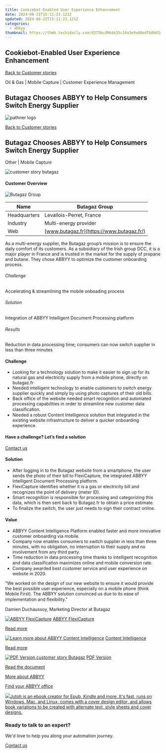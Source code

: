 ```yaml
---
title: Cookiebot-Enabled User Experience Enhancement
date: 2024-08-21T15:11:23.121Z
updated: 2024-08-22T15:11:23.121Z
categories:
  - abbyy
thumbnail: https://thmb.techidaily.com/d375bcd96d435c14a3e9a48edfb86d3a2995018c383247bac69b40f31de6e4df.jpg
---
```


## Cookiebot-Enabled User Experience Enhancement

[Back to Customer stories](https://tools.techidaily.com/abbyy/products/)

Oil & Gas | Mobile Capture | Customer Experience Management

## Butagaz Chooses ABBYY to Help Consumers Switch Energy Supplier

![pathner logo](https://content.abbyy.com/-/media/project/abbyy/abbyy/logos-white/en/120047.png?h=40&iar=0&w=120)

[Back to Customer stories](https://tools.techidaily.com/abbyy/products/)

## Butagaz Chooses ABBYY to Help Consumers Switch Energy Supplier

Other | Mobile Capture 

![customer story butagaz](https://static1.abbyy.com/abbyycommedia/25845/cs_butagaz_556x303.jpg) 

#### Customer Overview

![Butagaz Group](https://static4.abbyy.com/abbyycommedia/28788/butagaz-v2.png) 

| Name         | Butagaz Group                             |
| ------------ | ----------------------------------------- |
| Headquarters | Levallois-Perret, France                  |
| Industry     | Multi-energy provider                     |
| Web          | [www.butagaz.fr](https://www.butagaz.fr/) |

As a multi-energy supplier, the Butagaz group’s mission is to ensure the daily comfort of its customers. As a subsidiary of the Irish group DCC, it is a major player in France and is trusted in the market for the supply of propane and butane. They chose ABBYY to optimize the customer onboarding process.

###### Challenge

Accelerating & streamlining the mobile onboading process

###### Solution

Integration of ABBYY Intelligent Document Processing platform

###### Results

Reduction in data processing time; consumers can now switch supplier in less than three minutes

#### Challenge

* Looking for a technology solution to make it easier to sign up for its natural gas and electricity supply from a mobile phone, directly on butagaz.fr
* Needed intelligent technology to enable customers to switch energy supplier quickly and simply by using photo captures of their old bills.
* Back office of the website needed smart recognition and automated processing capabilities in order to streamline new customer data classiﬁcation.
* Needed a robust Content Intelligence solution that integrated in the existing website infrastructure to deliver a quicker onboarding experience.

#### Have a challenge? Let’s find a solution  

[Contact us](https://tools.techidaily.com/abbyy/products/) 

#### Solution

* After logging in to the Butagaz website from a smartphone, the user sends the photo of their bill to FlexiCapture, the integrated ABBYY Intelligent Document Processing platform.
* FlexiCapture identiﬁes whether it is a gas or electricity bill and recognizes the point of delivery (meter ID).
* Smart recognition is responsible for processing and categorizing this data, which is then sent back to Butagaz.fr to obtain a price estimate.
* To ﬁnalize the switch, the user just needs to sign their contract online.

#### Value

* ABBYY Content Intelligence Platform enabled faster and more innovative customer onboarding via mobile.
* Company now enables consumers to switch supplier in less than three minutes, with no obligation, no interruption to their supply and no involvement from any third party.
* Time reduction in data processing time thanks to intelligent recognition and data classiﬁcation maximizes online and mobile conversion rate.
* Company awarded best customer service and user experience on website in 2020.

 “We worked on the design of our new website to ensure it would provide the best possible user experience, especially on a mobile phone (think Mobile First). The ABBYY solution convinced us due to its ease of implementation and ﬂexibility.”

 Damien Duchaussoy, Marketing Director at Butagaz

[![ABBYY FlexiCapture](https://static2.abbyy.com/abbyycommedia/21380/4-flexicapture.jpg)](https://tools.techidaily.com/abbyy/products/) [ABBYY FlexiCapture](https://tools.techidaily.com/abbyy/products/) 

[Read more](https://tools.techidaily.com/abbyy/products/) 

[![Learn more about ABBYY Content Intelligence](https://static2.abbyy.com/abbyycommedia/24337/mailroom_automation_360x162.jpg)](https://tools.techidaily.com/abbyy/products/) [Content Intelligence](https://tools.techidaily.com/abbyy/products/) 

[Read more](https://tools.techidaily.com/abbyy/products/) 

[![PDF Version customer story Butagaz](https://static4.abbyy.com/abbyycommedia/25846/cs_butagaz_360x162.jpg)](https://static2.abbyy.com/abbyycommedia/28756/case-study-butagaz-en-11866.pdf "PDF Version") [PDF Version](https://static2.abbyy.com/abbyycommedia/28756/case-study-butagaz-en-11866.pdf "PDF Version") 

[Read the document](https://static2.abbyy.com/abbyycommedia/28756/case-study-butagaz-en-11866.pdf "PDF Version") 

[More about ABBYY](https://tools.techidaily.com/abbyy/products/) 

[Find your ABBYY office](https://tools.techidaily.com/abbyy/products/) 

<!-- affiliate ads begin -->
<a href="https://secure.2checkout.com/order/checkout.php?PRODS=4694919&QTY=1&AFFILIATE=108875&CART=1"><img src="https://secure.avangate.com/images/merchant/bccefcc1b1eee9eca3ae4f5c1a281482/products/jutoh-logo-1200x1600.jpg" border="0">Jutoh is an ebook creator for Epub, Kindle and more. It's fast, runs on Windows, Mac, and Linux, comes with a cover design editor, and allows book variations to be created with alternate text, style sheets and cover designs. </a>
<!-- affiliate ads end -->
### Ready to talk to an expert?

We'd love to help you along your automation journey.

[Contact us](https://tools.techidaily.com/abbyy/products/)

<ins class="adsbygoogle"
     style="display:block"
     data-ad-format="autorelaxed"
     data-ad-client="ca-pub-7571918770474297"
     data-ad-slot="1223367746"></ins>



<ins class="adsbygoogle"
     style="display:block"
     data-ad-client="ca-pub-7571918770474297"
     data-ad-slot="8358498916"
     data-ad-format="auto"
     data-full-width-responsive="true"></ins>
